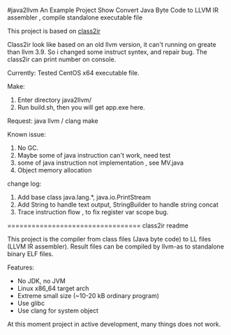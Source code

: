 
#java2llvm
An Example Project Show Convert Java Byte Code to LLVM IR assembler , compile standalone executable file

This project is based on [class2ir](https://github.com/MParygin/class2ir)

Class2ir look like based on an old llvm version, it can't running on greate than llvm 3.9.
So i changed some instruct syntex, and repair bug.
The class2ir can print number on console.

Currently:
Tested CentOS x64 executable file.

Make:
1. Enter directory java2llvm/
2. Run build.sh, then you will get app.exe here.

Request:
java
llvm / clang
make

Known issue:
1. No GC.
2. Maybe some of java instruction can't work, need test
3. some of java instruction not implementation , see MV.java
4. Object memory allocation 

change log:
1. Add base class java.lang.*, java.io.PrintStream
2. Add String to handle text output, StringBuilder to handle string concat
3. Trace instruction flow , to fix register var scope bug.




=================================
class2ir readme

This project is the compiler from class files (Java byte code) to LL files (LLVM IR assembler).
Result files can be compiled by llvm-as to standalone binary ELF files.

Features:

* No JDK, no JVM
* Linux x86_64 target arch
* Extreme small size (~10-20 kB ordinary program)
* Use glibc
* Use clang for system object

At this moment project in active development, many things does not work.
